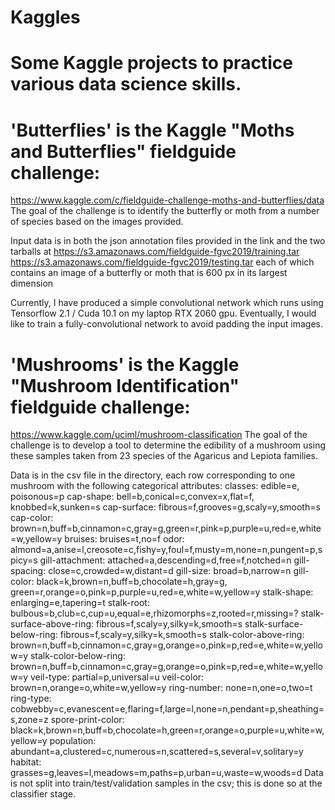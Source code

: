 # Kaggles

# Some Kaggle projects to practice various data science skills.

# 'Butterflies' is the Kaggle "Moths and Butterflies" fieldguide challenge:
 https://www.kaggle.com/c/fieldguide-challenge-moths-and-butterflies/data
 The goal of the challenge is to identify the butterfly or moth from a number of species based on the images provided.


 Input data is in both the json annotation files provided in the link and the two tarballs at 
 https://s3.amazonaws.com/fieldguide-fgvc2019/training.tar
 https://s3.amazonaws.com/fieldguide-fgvc2019/testing.tar
 each of which contains an image of a butterfly or moth that is 600 px in its largest dimension

 Currently, I have produced a simple convolutional network which runs using Tensorflow 2.1 / Cuda 10.1 on my laptop RTX 2060 gpu. Eventually, I would like to train a fully-convolutional network to avoid padding the input images.

# 'Mushrooms' is the Kaggle "Mushroom Identification" fieldguide challenge:
 https://www.kaggle.com/uciml/mushroom-classification
 The goal of the challenge is to develop a tool to determine the edibility of a mushroom using these samples taken from 23 species of the Agaricus and Lepiota families.

 Data is in the csv file in the directory, each row corresponding to one mushroom with the following categorical attributes:
    classes: edible=e, poisonous=p
    cap-shape: bell=b,conical=c,convex=x,flat=f, knobbed=k,sunken=s
    cap-surface: fibrous=f,grooves=g,scaly=y,smooth=s
    cap-color: brown=n,buff=b,cinnamon=c,gray=g,green=r,pink=p,purple=u,red=e,white=w,yellow=y
    bruises: bruises=t,no=f
    odor: almond=a,anise=l,creosote=c,fishy=y,foul=f,musty=m,none=n,pungent=p,spicy=s
    gill-attachment: attached=a,descending=d,free=f,notched=n
    gill-spacing: close=c,crowded=w,distant=d
    gill-size: broad=b,narrow=n
    gill-color: black=k,brown=n,buff=b,chocolate=h,gray=g, green=r,orange=o,pink=p,purple=u,red=e,white=w,yellow=y
    stalk-shape: enlarging=e,tapering=t
    stalk-root: bulbous=b,club=c,cup=u,equal=e,rhizomorphs=z,rooted=r,missing=?
    stalk-surface-above-ring: fibrous=f,scaly=y,silky=k,smooth=s
    stalk-surface-below-ring: fibrous=f,scaly=y,silky=k,smooth=s
    stalk-color-above-ring: brown=n,buff=b,cinnamon=c,gray=g,orange=o,pink=p,red=e,white=w,yellow=y
    stalk-color-below-ring: brown=n,buff=b,cinnamon=c,gray=g,orange=o,pink=p,red=e,white=w,yellow=y
    veil-type: partial=p,universal=u
    veil-color: brown=n,orange=o,white=w,yellow=y
    ring-number: none=n,one=o,two=t
    ring-type: cobwebby=c,evanescent=e,flaring=f,large=l,none=n,pendant=p,sheathing=s,zone=z
    spore-print-color: black=k,brown=n,buff=b,chocolate=h,green=r,orange=o,purple=u,white=w,yellow=y
    population: abundant=a,clustered=c,numerous=n,scattered=s,several=v,solitary=y
    habitat: grasses=g,leaves=l,meadows=m,paths=p,urban=u,waste=w,woods=d
 Data is not split into train/test/validation samples in the csv; this is done so at the classifier stage.
